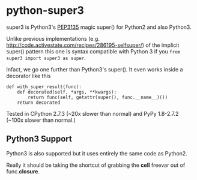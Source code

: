 python-super3
=============

super3 is Python3's [PEP3135](http://www.python.org/dev/peps/pep-3135/) magic super() for Python2 and also Python3.

Unlike previous implementations (e.g. http://code.activestate.com/recipes/286195-selfsuper/)
of the implicit super() pattern this one is syntax compatible with Python 3 if
you ```from super3 import super3 as super```.

Infact, we go one further than Python3's super(). It even works inside a decorator like this

```
def with_super_result(func):
    def decorated(self, *args, **kwargs):
        return func(self, getattr(super(), func.__name__)())
    return decorated
```

Tested in CPython 2.7.3 (~20x slower than normal) and PyPy 1.8-2.7.2 (~100x
slower than normal.)

Python3 Support
---------------

Python3 is also supported but it uses entirely the same code as Python2.

Really it should be taking the shortcut of grabbing the __cell__ freevar out of func.__closure__.
